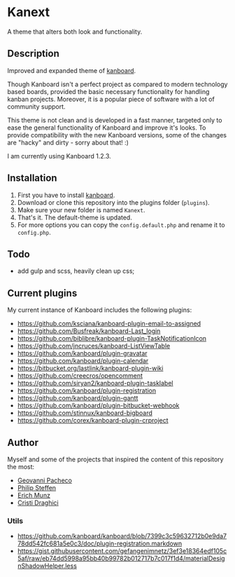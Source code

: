 # Kanext

A theme that alters both look and functionality.

## Description

Improved and expanded theme of [kanboard](https://github.com/kanboard/kanboard).

Though Kanboard isn't a perfect project as compared to modern technology based boards, provided the basic necessary functionality for handling kanban projects. Moreover, it is a popular piece of software with a lot of community support.

This theme is not clean and is developed in a fast manner, targeted only to ease the general functionality of Kanboard and improve it's looks. To provide compatibility with the new Kanboard versions, some of the changes are "hacky" and dirty - sorry about that! :)

I am currently using Kanboard 1.2.3.

## Installation

1. First you have to install [kanboard](https://github.com/kanboard/kanboard).
1. Download or clone this repository into the plugins folder (`plugins`).
1. Make sure your new folder is named `Kanext`.
1. That's it. The default-theme is updated.
1. For more options you can copy the `config.default.php` and rename it to `config.php`.


## Todo

- add gulp and scss, heavily clean up css;


## Current plugins

My current instance of Kanboard includes the following plugins:

* https://github.com/ksciana/kanboard-plugin-email-to-assigned
* https://github.com/Busfreak/kanboard-Last_login
* https://github.com/biblibre/kanboard-plugin-TaskNotificationIcon
* https://github.com/jncruces/kanboard-ListViewTable
* https://github.com/kanboard/plugin-gravatar
* https://github.com/kanboard/plugin-calendar
* https://bitbucket.org/lastlink/kanboard-plugin-wiki
* https://github.com/creecros/opencomment
* https://github.com/siryan2/kanboard-plugin-tasklabel
* https://github.com/kanboard/plugin-registration
* https://github.com/kanboard/plugin-gantt
* https://github.com/kanboard/plugin-bitbucket-webhook
* https://github.com/stinnux/kanboard-bigboard
* https://github.com/corex/kanboard-plugin-crproject

## Author

Myself and some of the projects that inspired the content of this repository the most:

* [Geovanni Pacheco](https://github.com/geovannikun)
* [Philip Steffen](https://github.com/phsteffen)
* [Erich Munz](https://github.com/erichk4)
* [Cristi Draghici](http://draghici.net)

### Utils

- https://github.com/kanboard/kanboard/blob/7399c3c59632712b0e9da778dd542fc681a5e0c3/doc/plugin-registration.markdown
- https://gist.githubusercontent.com/gefangenimnetz/3ef3e18364edf105c5af/raw/eb74dd5998a95bb40b99782b012717b7c017f1d4/materialDesignShadowHelper.less
